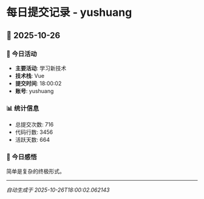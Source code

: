 # 每日提交记录 - yushuang

## 📅 2025-10-26

### 🎯 今日活动
- **主要活动**: 学习新技术
- **技术栈**: Vue
- **提交时间**: 18:00:02
- **账号**: yushuang

### 📊 统计信息
- 总提交次数: 716
- 代码行数: 3456
- 活跃天数: 664

### 💭 今日感悟
简单是复杂的终极形式。

---
*自动生成于 2025-10-26T18:00:02.062143*
